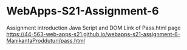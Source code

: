 # WebApps-S21-Assignment-6
Assignment introduction Java Script and DOM
Link of Pass.html page <https://44-563-web-apps-s21.github.io/webapps-s21-assignment-6-ManikantaProdduturi/pass.html>
